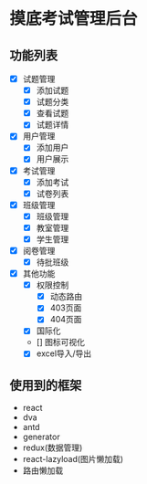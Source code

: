 
# 摸底考试管理后台

## 功能列表
- [x] 试题管理
  - [x] 添加试题
  - [x] 试题分类
  - [x] 查看试题
  - [x] 试题详情
- [x] 用户管理
  - [x] 添加用户
  - [x] 用户展示
- [x] 考试管理
  - [x] 添加考试
  - [x] 试卷列表
- [x] 班级管理
  - [x] 班级管理
  - [x] 教室管理
  - [x] 学生管理
- [x] 阅卷管理
  - [x] 待批班级
- [x] 其他功能
  - [x] 权限控制  
    - [X] 动态路由
    - [x] 403页面
    - [x] 404页面
  - [x] 国际化
  - [] 图标可视化
  - [x] excel导入/导出

## 使用到的框架

- react
- dva
- antd
- generator
- redux(数据管理)
- react-lazyload(图片懒加载)
- 路由懒加载
